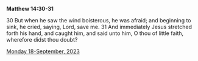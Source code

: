 **Matthew 14:30-31**

30 But when he saw the wind boisterous, he was afraid; and beginning to sink, he cried, saying, Lord, save me. 31 And immediately Jesus stretched forth his hand, and caught him, and said unto him, O thou of little faith, wherefore didst thou doubt?

[Monday 18-September, 2023](https://getbible.life/kjv/Matthew/14/30-31)
